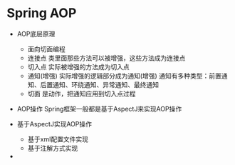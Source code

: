 # Spring AOP
- AOP底层原理
    - 面向切面编程
    - 连接点
    类里面那些方法可以被增强，这些方法成为连接点
    - 切入点
    实际被增强的方法成为切入点
    - 通知(增强)
    实际增强的逻辑部分成为通知(增强)
    通知有多种类型：前置通知、后置通知、环绕通知、异常通知、最终通知
    - 切面
    是动作，把通知应用到切入点过程
- AOP操作
    Spring框架一般都是基于AspectJ来实现AOP操作

- 基于AspectJ实现AOP操作
    - 基于xml配置文件实现
    - 基于注解方式实现

- 